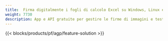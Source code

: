 ```yaml
---
title:  Firma digitalmente i fogli di calcolo Excel su Windows, Linux e macOS
weight: 7730
description: App e API gratuite per gestire le firme di immagini e testo sui file XLS, XLSX e ODS
---
```

{{< blocks/products/pf/agp/feature-solution >}} 

